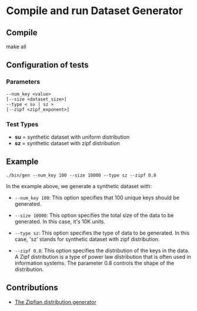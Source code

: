 # Compile and run Dataset Generator

## Compile
make all

## Configuration of tests

### Parameters
```
--num_key <value>
[--size <dataset_size>]
--type < su | sz >
[--zipf <zipf_exponent>]
```

### Test Types

- **su** = synthetic dataset with uniform distribution
- **sz** = synthetic dataset with zipf distribution

## Example
``./bin/gen --num_key 100 --size 10000 --type sz --zipf 0.8``

In the example above, we generate a synthetic dataset with:
- `--num_key 100`: This option specifies that 100 unique keys should be generated.

- `--size 10000`: This option specifies the total size of the data to be generated. In this case, it's 10K units.

- `--type sz`: This option specifies the type of data to be generated. In this case, 'sz' stands for synthetic dataset with zipf distribution.

- `--zipf 0.8`: This option specifies the distribution of the keys in the data. A Zipf distribution is a type of power law distribution that is often used in information systems. The parameter 0.8 controls the shape of the distribution.

## Contributions
- [The Zipfian distribution generator](https://github.com/llersch/cpp_random_distributions?tab=readme-ov-file#zipfian)

